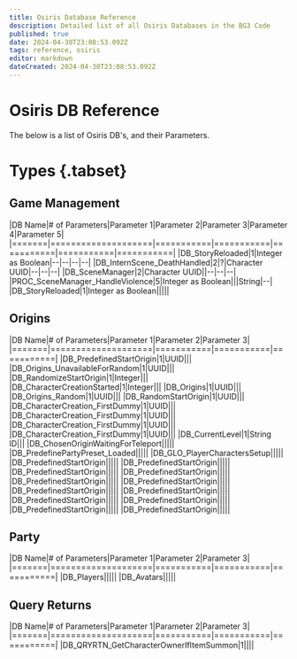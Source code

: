 ```yaml
---
title: Osiris Database Reference
description: Detailed list of all Osiris Databases in the BG3 Code
published: true
date: 2024-04-30T23:08:53.092Z
tags: reference, osiris
editor: markdown
dateCreated: 2024-04-30T23:08:53.092Z
---
```


# Osiris DB Reference
The below is a list of Osiris DB's, and their Parameters.

# Types {.tabset}

## Game Management
|DB Name|# of Parameters|Parameter 1|Parameter 2|Parameter 3|Parameter 4|Parameter 5|
|=======|====================|===========|===========|===========|===========|===========|
|DB_StoryReloaded|1|Integer as Boolean|--|--|--|--|
|DB_InternScene_DeathHandled|2|?|Character UUID|--|--|--|
|DB_SceneManager|2|Character UUID||--|--|--|
|PROC_SceneManager_HandleViolence|5|Integer as Boolean|||String|--|
|DB_StoryReloaded|1|Integer as Boolean|||||

## Origins
|DB Name|# of Parameters|Parameter 1|Parameter 2|Parameter 3|
|=======|====================|===========|===========|===========|
|DB_PredefinedStartOrigin|1|UUID|||
|DB_Origins_UnavailableForRandom|1|UUID|||
|DB_RandomizeStartOrigin|1|Integer|||
|DB_CharacterCreationStarted|1|Integer|||
|DB_Origins|1|UUID|||
|DB_Origins_Random|1|UUID|||
|DB_RandomStartOrigin|1|UUID|||
|DB_CharacterCreation_FirstDummy|1|UUID|||
|DB_CharacterCreation_FirstDummy|1|UUID|||
|DB_CharacterCreation_FirstDummy|1|UUID|||
|DB_CharacterCreation_FirstDummy|1|UUID|||
|DB_CurrentLevel|1|String ID|||
|DB_ChosenOriginWaitingForTeleport|||||
|DB_PredefinePartyPreset_Loaded|||||
|DB_GLO_PlayerCharactersSetup|||||
|DB_PredefinedStartOrigin|||||
|DB_PredefinedStartOrigin|||||
|DB_PredefinedStartOrigin|||||
|DB_PredefinedStartOrigin|||||
|DB_PredefinedStartOrigin|||||
|DB_PredefinedStartOrigin|||||
|DB_PredefinedStartOrigin|||||
|DB_PredefinedStartOrigin|||||
|DB_PredefinedStartOrigin|||||
|DB_PredefinedStartOrigin|||||
|DB_PredefinedStartOrigin|||||
|DB_PredefinedStartOrigin|||||

## Party
|DB Name|# of Parameters|Parameter 1|Parameter 2|Parameter 3|
|=======|====================|===========|===========|===========|
|DB_Players|||||
|DB_Avatars|||||

## Query Returns
|DB Name|# of Parameters|Parameter 1|Parameter 2|Parameter 3|
|=======|====================|===========|===========|===========|
|DB_QRYRTN_GetCharacterOwnerIfItemSummon|1||||